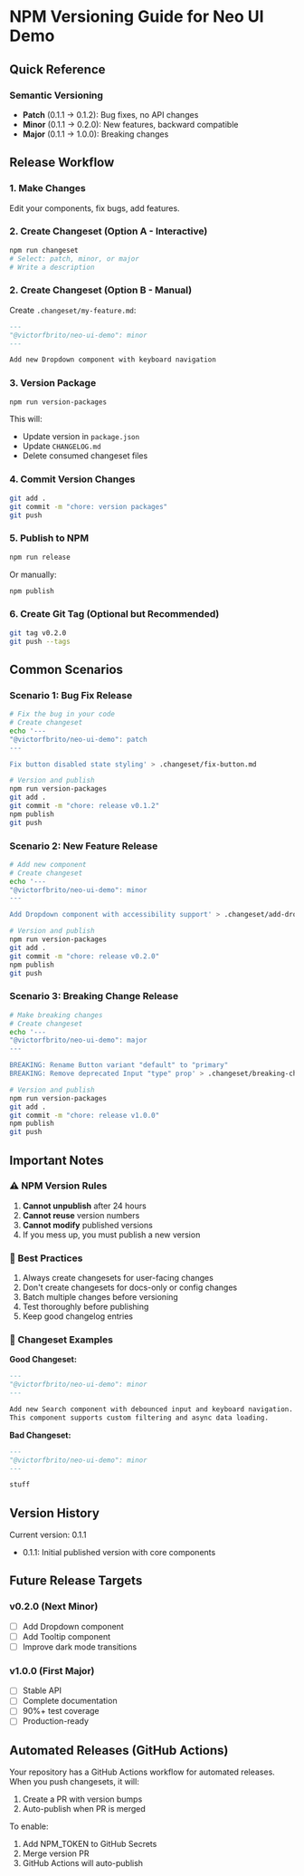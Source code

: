 # NPM Versioning Guide for Neo UI Demo

## Quick Reference

### Semantic Versioning
- **Patch** (0.1.1 → 0.1.2): Bug fixes, no API changes
- **Minor** (0.1.1 → 0.2.0): New features, backward compatible
- **Major** (0.1.1 → 1.0.0): Breaking changes

## Release Workflow

### 1. Make Changes
Edit your components, fix bugs, add features.

### 2. Create Changeset (Option A - Interactive)
```bash
npm run changeset
# Select: patch, minor, or major
# Write a description
```

### 2. Create Changeset (Option B - Manual)
Create `.changeset/my-feature.md`:
```markdown
---
"@victorfbrito/neo-ui-demo": minor
---

Add new Dropdown component with keyboard navigation
```

### 3. Version Package
```bash
npm run version-packages
```
This will:
- Update version in `package.json`
- Update `CHANGELOG.md`
- Delete consumed changeset files

### 4. Commit Version Changes
```bash
git add .
git commit -m "chore: version packages"
git push
```

### 5. Publish to NPM
```bash
npm run release
```
Or manually:
```bash
npm publish
```

### 6. Create Git Tag (Optional but Recommended)
```bash
git tag v0.2.0
git push --tags
```

## Common Scenarios

### Scenario 1: Bug Fix Release
```bash
# Fix the bug in your code
# Create changeset
echo '---
"@victorfbrito/neo-ui-demo": patch
---

Fix button disabled state styling' > .changeset/fix-button.md

# Version and publish
npm run version-packages
git add .
git commit -m "chore: release v0.1.2"
npm publish
git push
```

### Scenario 2: New Feature Release
```bash
# Add new component
# Create changeset
echo '---
"@victorfbrito/neo-ui-demo": minor
---

Add Dropdown component with accessibility support' > .changeset/add-dropdown.md

# Version and publish
npm run version-packages
git add .
git commit -m "chore: release v0.2.0"
npm publish
git push
```

### Scenario 3: Breaking Change Release
```bash
# Make breaking changes
# Create changeset
echo '---
"@victorfbrito/neo-ui-demo": major
---

BREAKING: Rename Button variant "default" to "primary"
BREAKING: Remove deprecated Input "type" prop' > .changeset/breaking-changes.md

# Version and publish
npm run version-packages
git add .
git commit -m "chore: release v1.0.0"
npm publish
git push
```

## Important Notes

### ⚠️ NPM Version Rules
1. **Cannot unpublish** after 24 hours
2. **Cannot reuse** version numbers
3. **Cannot modify** published versions
4. If you mess up, you must publish a new version

### 🎯 Best Practices
1. Always create changesets for user-facing changes
2. Don't create changesets for docs-only or config changes
3. Batch multiple changes before versioning
4. Test thoroughly before publishing
5. Keep good changelog entries

### 📝 Changeset Examples

**Good Changeset:**
```markdown
---
"@victorfbrito/neo-ui-demo": minor
---

Add new Search component with debounced input and keyboard navigation. 
This component supports custom filtering and async data loading.
```

**Bad Changeset:**
```markdown
---
"@victorfbrito/neo-ui-demo": minor
---

stuff
```

## Version History

Current version: 0.1.1
- 0.1.1: Initial published version with core components

## Future Release Targets

### v0.2.0 (Next Minor)
- [ ] Add Dropdown component
- [ ] Add Tooltip component
- [ ] Improve dark mode transitions

### v1.0.0 (First Major)
- [ ] Stable API
- [ ] Complete documentation
- [ ] 90%+ test coverage
- [ ] Production-ready

## Automated Releases (GitHub Actions)

Your repository has a GitHub Actions workflow for automated releases.
When you push changesets, it will:
1. Create a PR with version bumps
2. Auto-publish when PR is merged

To enable:
1. Add NPM_TOKEN to GitHub Secrets
2. Merge version PR
3. GitHub Actions will auto-publish

